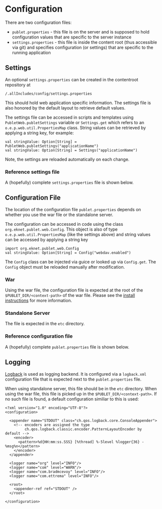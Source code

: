 # Configuration

There are two configuration files:

* `publet.properties` - this file is on the server and is supposed to hold
  configuration values that are specific to the server instance
* `settings.properties` - this file is inside the content root (thus
  accessible via git) and specifies configuration (or settings) that are
  specific to the running application


## Settings

An optional `settings.properties` can be created in the contentroot repository
at

    /.allIncludes/config/settings.properties

This should hold web application specific information. The settings file is
also honored by the default layout to retrieve default values.

The settings file can be accessed in scripts and templates using
`PubletWeb.publetSettings` variable or `Settings.get` which refers to an
`o.e.p.web.util.PropertiesMap` class. String values can be retrieved by
applying a string key, for example:

    val stringValue: Option[String] = PubletWeb.publetSettings("applicationName")
    val stringValue: Option[String] = Settings("applicationName")

Note, the settings are reloaded automatically on each change.


### Reference settings file

A (hopefully) complete `settings.properties` file is shown below.

<div p:ref="settings.html"></div>


## Configuration File

The location of the configuration file `publet.properties` depends on whether
you use the war file or the standalone server.

The configuration can be accessed in code using the class
`org.eknet.publet.web.Config`. This object is also of type `o.e.p.web.util.PropertiesMap`
(like the settings above) and string values can be accessed by applying a string key

    import org.eknet.publet.web.Config
    val stringValue: Option[String] = Config("webdav.enabled")

The `Config` class can be injected via guice or looked up via `Config.get`. The `Config`
object must be reloaded manually after modification.

### War

Using the war file, the configuration file is expected at the root of the
`$PUBLET_DIR/<context-path>` of the war file. Please see the [install instructions]() for more information.


### Standalone Server

The file is expected in the `etc` directory.


### Reference configuration file

A (hopefully) complete `publet.properties` file is shown below.

<div p:ref="publet-cfg.html"></div>

## Logging

[Logback](http://logback.qos.ch/) is used as logging backend. It is configured via a
`logback.xml` configuration file that is expected next to the `publet.properties` file.

When using standalone server, this file should be in the `etc` directory. When using the
war file, this file is picked up in the `$PUBLET_DIR/<context-path>`. If no such file is
found, a default configuration similiar to this is used:

    <?xml version="1.0" encoding="UTF-8"?>
    <configuration>

      <appender name="STDOUT" class="ch.qos.logback.core.ConsoleAppender">
        <!-- encoders are assigned the type
             ch.qos.logback.classic.encoder.PatternLayoutEncoder by default -->
        <encoder>
          <pattern>%d{HH:mm:ss.SSS} [%thread] %-5level %logger{36} - %msg%n</pattern>
        </encoder>
      </appender>

      <logger name="org" level="INFO"/>
      <logger name="com" level="WARN"/>
      <logger name="com.bradmcevoy" level="INFO"/>
      <logger name="com.ettrema" level="INFO"/>

      <root>
        <appender-ref ref="STDOUT" />
      </root>

    </configuration>
